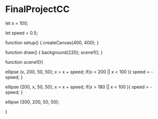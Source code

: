 # FinalProjectCC
  let x = 100; 
 
  let speed = 0.5; 


function setup() {
  createCanvas(400, 400);
}

function draw() {
  background(220);
  scene1(); 
}

function scene1(){
  
  ellipse (x, 200, 50, 50);
  x = x + speed; 
  if(x > 200 || x < 100 ){
    speed = -speed;
  } 
  
  ellipse (200, x, 50, 50);
  x = x + speed; 
  if(x > 180 || x < 100 ){
    speed = -speed;
  } 
  
  ellipse (300, 200, 50, 50); 
  
   
}